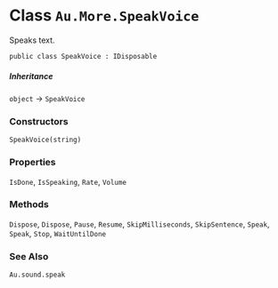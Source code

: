 # Class `Au.More.SpeakVoice`

Speaks text.

```
public class SpeakVoice : IDisposable
```

##### Inheritance

`object` → `SpeakVoice`

### Constructors

`SpeakVoice(string)`

### Properties

`IsDone`, `IsSpeaking`, `Rate`, `Volume`

### Methods

`Dispose`, `Dispose`, `Pause`, `Resume`, `SkipMilliseconds`, `SkipSentence`, `Speak`, `Speak`, `Stop`, `WaitUntilDone`

### See Also

`Au.sound.speak`